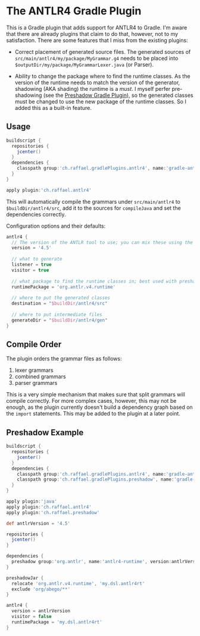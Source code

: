 The ANTLR4 Gradle Plugin
========================

This is a Gradle plugin that adds support for ANTLR4 to Gradle. I'm aware that there are already plugins that claim to do that, however, not to my satisfaction. There are some features that I miss from the existing plugins:

 *  Correct placement of generated source files. The generated sources of `src/main/antlr4/my/package/MyGrammar.g4` needs to be placed into `$outputDir/my/package/MyGrammarLexer.java` (or Parser).
 
 *  Ability to change the package where to find the runtime classes. As the version of the runtime needs to match the version of the generator, shadowing (AKA shading) the runtime is a *must*. I myself perfer pre-shadowing (see the [Preshadow Gradle Plugin](https://github.com/Abnaxos/gradle-preshadow-plugin)), so the generated classes must be changed to use the new package of the runtime classes. So I added this as a built-in feature.
 
 
Usage
-----

```gradle
buildscript {
  repositories {
    jcenter()
  }
  dependencies {
    classpath group:'ch.raffael.gradlePlugins.antlr4', name:'gradle-antlr4-plugin', version:'1.0'
  }
}

apply plugin:'ch.raffael.antlr4'
```

This will automatically compile the grammars under `src/main/antlr4` to `$buildDir/antlr4/src`,
add it to the sources for `compileJava` and set the dependencies correctly.

Configuration options and their defaults:

```gradle
antlr4 {
  // The version of the ANTLR tool to use; you can mix these using the runtimePackage argument
  version = '4.5'
  
  // what to generate
  listener = true
  visitor = true
  
  // what package to find the runtime classes in; best used with preshadow
  runtimePackage = 'org.antlr.v4.runtime'
  
  // where to put the generated classes
  destination = "$buildDir/antlr4/src"
  
  // where to put intermediate files
  generateDir = "$buildDir/antlr4/gen"
}
```


Compile Order
-------------

The plugin orders the grammar files as follows:

 1. lexer grammars
 2. combined grammars
 3. parser grammars

This is a very simple mechanism that makes sure that split grammars will compile correctly. For more complex cases, however, this may not be enough, as the plugin currently doesn't build a dependency graph based on the `import` statements. This may be added to the plugin at a later point.


Preshadow Example
-----------------

```gradle
buildscript {
  repositories {
    jcenter()
  }
  dependencies {
    classpath group:'ch.raffael.gradlePlugins.antlr4', name:'gradle-antlr4-plugin', version:'1.0'
    classpath group:'ch.raffael.gradlePlugins.preshadow', name:'gradle-preshadow-plugin', version:'1.0'
  }
}

apply plugin:'java'
apply plugin:'ch.raffael.antlr4'
apply plugin:'ch.raffael.preshadow'

def antlrVersion = '4.5'

repositories {
  jcenter()
}

dependencies {
  preshadow group:'org.antlr', name:'antlr4-runtime', version:antlrVersion
}

preshadowJar {
  relocate 'org.antlr.v4.runtime', 'my.dsl.antlr4rt'
  exclude 'org/abego/**'
}

antlr4 {
  version = antlrVersion
  visitor = false
  runtimePackage = 'my.dsl.antlr4rt'
}

```
